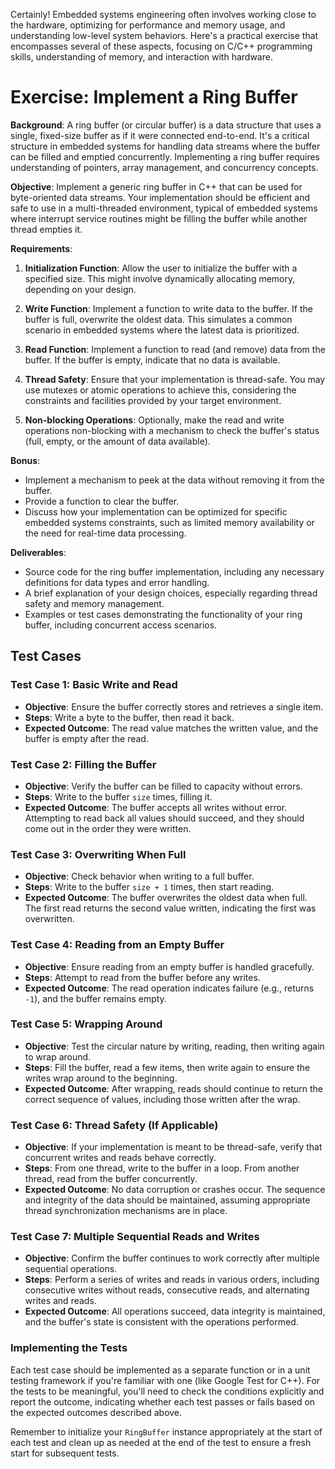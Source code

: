 Certainly! Embedded systems engineering often involves working close to the hardware, optimizing for performance and memory usage, and understanding low-level system behaviors. Here's a practical exercise that encompasses several of these aspects, focusing on C/C++ programming skills, understanding of memory, and interaction with hardware.

# Exercise: Implement a Ring Buffer

**Background**: A ring buffer (or circular buffer) is a data structure that uses a single, fixed-size buffer as if it were connected end-to-end. It's a critical structure in embedded systems for handling data streams where the buffer can be filled and emptied concurrently. Implementing a ring buffer requires understanding of pointers, array management, and concurrency concepts.

**Objective**: Implement a generic ring buffer in C++ that can be used for byte-oriented data streams. Your implementation should be efficient and safe to use in a multi-threaded environment, typical of embedded systems where interrupt service routines might be filling the buffer while another thread empties it.

**Requirements**:

1. **Initialization Function**: Allow the user to initialize the buffer with a specified size. This might involve dynamically allocating memory, depending on your design.

2. **Write Function**: Implement a function to write data to the buffer. If the buffer is full, overwrite the oldest data. This simulates a common scenario in embedded systems where the latest data is prioritized.

3. **Read Function**: Implement a function to read (and remove) data from the buffer. If the buffer is empty, indicate that no data is available.

4. **Thread Safety**: Ensure that your implementation is thread-safe. You may use mutexes or atomic operations to achieve this, considering the constraints and facilities provided by your target environment.

5. **Non-blocking Operations**: Optionally, make the read and write operations non-blocking with a mechanism to check the buffer's status (full, empty, or the amount of data available).

**Bonus**:

- Implement a mechanism to peek at the data without removing it from the buffer.
- Provide a function to clear the buffer.
- Discuss how your implementation can be optimized for specific embedded systems constraints, such as limited memory availability or the need for real-time data processing.

**Deliverables**:

- Source code for the ring buffer implementation, including any necessary definitions for data types and error handling.
- A brief explanation of your design choices, especially regarding thread safety and memory management.
- Examples or test cases demonstrating the functionality of your ring buffer, including concurrent access scenarios.

## Test Cases

### Test Case 1: Basic Write and Read
- **Objective**: Ensure the buffer correctly stores and retrieves a single item.
- **Steps**: Write a byte to the buffer, then read it back.
- **Expected Outcome**: The read value matches the written value, and the buffer is empty after the read.

### Test Case 2: Filling the Buffer
- **Objective**: Verify the buffer can be filled to capacity without errors.
- **Steps**: Write to the buffer `size` times, filling it.
- **Expected Outcome**: The buffer accepts all writes without error. Attempting to read back all values should succeed, and they should come out in the order they were written.

### Test Case 3: Overwriting When Full
- **Objective**: Check behavior when writing to a full buffer.
- **Steps**: Write to the buffer `size + 1` times, then start reading.
- **Expected Outcome**: The buffer overwrites the oldest data when full. The first read returns the second value written, indicating the first was overwritten.

### Test Case 4: Reading from an Empty Buffer
- **Objective**: Ensure reading from an empty buffer is handled gracefully.
- **Steps**: Attempt to read from the buffer before any writes.
- **Expected Outcome**: The read operation indicates failure (e.g., returns `-1`), and the buffer remains empty.

### Test Case 5: Wrapping Around
- **Objective**: Test the circular nature by writing, reading, then writing again to wrap around.
- **Steps**: Fill the buffer, read a few items, then write again to ensure the writes wrap around to the beginning.
- **Expected Outcome**: After wrapping, reads should continue to return the correct sequence of values, including those written after the wrap.

### Test Case 6: Thread Safety (If Applicable)
- **Objective**: If your implementation is meant to be thread-safe, verify that concurrent writes and reads behave correctly.
- **Steps**: From one thread, write to the buffer in a loop. From another thread, read from the buffer concurrently.
- **Expected Outcome**: No data corruption or crashes occur. The sequence and integrity of the data should be maintained, assuming appropriate thread synchronization mechanisms are in place.

### Test Case 7: Multiple Sequential Reads and Writes
- **Objective**: Confirm the buffer continues to work correctly after multiple sequential operations.
- **Steps**: Perform a series of writes and reads in various orders, including consecutive writes without reads, consecutive reads, and alternating writes and reads.
- **Expected Outcome**: All operations succeed, data integrity is maintained, and the buffer's state is consistent with the operations performed.

### Implementing the Tests
Each test case should be implemented as a separate function or in a unit testing framework if you're familiar with one (like Google Test for C++). For the tests to be meaningful, you'll need to check the conditions explicitly and report the outcome, indicating whether each test passes or fails based on the expected outcomes described above.

Remember to initialize your `RingBuffer` instance appropriately at the start of each test and clean up as needed at the end of the test to ensure a fresh start for subsequent tests.